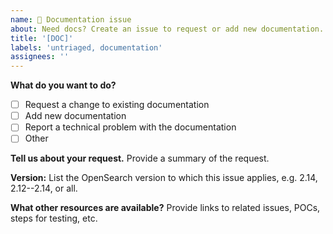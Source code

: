 ```yaml
---
name: 📃 Documentation issue
about: Need docs? Create an issue to request or add new documentation.
title: '[DOC]'
labels: 'untriaged, documentation'
assignees: ''
---
```


**What do you want to do?**

- [ ] Request a change to existing documentation
- [ ] Add new documentation
- [ ] Report a technical problem with the documentation
- [ ] Other
  
**Tell us about your request.** Provide a summary of the request.

**Version:** List the OpenSearch version to which this issue applies, e.g. 2.14, 2.12--2.14, or all.

**What other resources are available?** Provide links to related issues, POCs, steps for testing, etc.